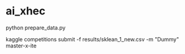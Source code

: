 # ai_xhec

python prepare_data.py 

kaggle competitions submit -f results/sklean_1_new.csv -m "Dummy" master-x-ite
